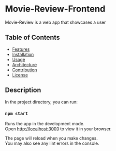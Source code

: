 # Movie-Review-Frontend
Movie-Review is a web app that showcases a user

## Table of Contents
- [Features](#features)
- [Installation](#installation)
- [Usage](#usage)
- [Architecture](#architecture)
- [Contribution](#contribution)
- [License](#license)

## Description


In the project directory, you can run:

### `npm start`

Runs the app in the development mode.\
Open [http://localhost:3000](http://localhost:3000) to view it in your browser.

The page will reload when you make changes.\
You may also see any lint errors in the console.


